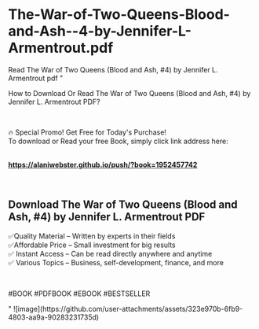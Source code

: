 # The-War-of-Two-Queens-Blood-and-Ash--4-by-Jennifer-L-Armentrout.pdf
Read The War of Two Queens (Blood and Ash, #4) by Jennifer L. Armentrout pdf
"<p>How to Download Or Read The War of Two Queens (Blood and Ash, #4) by Jennifer L. Armentrout PDF?</p>
<p>&nbsp;</p>
<p>&#128293;  Special Promo! Get Free for Today's Purchase!<br />To download or Read your free Book, simply click link address here:&nbsp;<br />&nbsp;</p>
<p><a href=""https://alaniwebster.github.io/push/?book=1952457742""><strong>https://alaniwebster.github.io/push/?book=1952457742</strong></a></p>
<p>&nbsp;</p>
<h2>Download The War of Two Queens (Blood and Ash, #4) by Jennifer L. Armentrout PDF</h2>
<p>&#x2705;Quality Material &ndash; Written by experts in their fields<br />&#x2705;Affordable Price &ndash; Small investment for big results<br />&#x2705; Instant Access &ndash; Can be read directly anywhere and anytime<br />&#x2705; Various Topics &ndash; Business, self-development, finance, and more</p>
<p>&nbsp;</p>
<p>#BOOK #PDFBOOK #EBOOK #BESTSELLER</p>
"
![image](https://github.com/user-attachments/assets/323e970b-6fb9-4803-aa9a-90283231735d)
